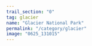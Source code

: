 ```yaml
---
trail_section: "0"
tag: glacier
name: "Glacier National Park"
permalink: "/category/glacier"
image: "0625_131015"
---
```

